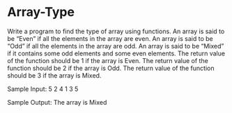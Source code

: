 # Array-Type
Write a program to find the type of array using functions. An array is said to be “Even” if all the elements in the array are even. An array is said to be “Odd” if all the elements in the array are odd. An array is said to be “Mixed” if it contains some odd elements and some even elements. The return value of the function should be 1 if the array is Even. The return value of the function should be 2 if the array is Odd. The return value of the function should be 3 if the array is Mixed.

Sample Input:
5
2
4
1
3
5

Sample Output:
The array is Mixed
